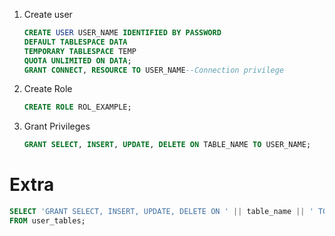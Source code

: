 1. Create user
   ```sql
   CREATE USER USER_NAME IDENTIFIED BY PASSWORD
   DEFAULT TABLESPACE DATA
   TEMPORARY TABLESPACE TEMP
   QUOTA UNLIMITED ON DATA;
   GRANT CONNECT, RESOURCE TO USER_NAME--Connection privilege
   ```
   
2. Create Role
   ```sql
   CREATE ROLE ROL_EXAMPLE;
   ```
   
3. Grant Privileges
   ```sql
   GRANT SELECT, INSERT, UPDATE, DELETE ON TABLE_NAME TO USER_NAME;
   ```









# **Extra**
``` sql
SELECT 'GRANT SELECT, INSERT, UPDATE, DELETE ON ' || table_name || ' TO user_name;'
FROM user_tables;
```